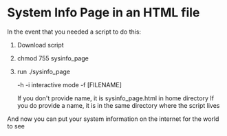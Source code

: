 # System Info Page in an HTML file

In the event that you needed a script to do this:

 1. Download script  
 1. chmod 755 sysinfo_page
 1. run ./sysinfo_page

    -h 
    -i interactive mode
    -f [FILENAME]
    
    If you don't provide name, it is sysinfo_page.html in home directory
    If you do provide a name, it is in the same directory where the script lives
    
And now you can put your system information on the internet for the world to see
    
